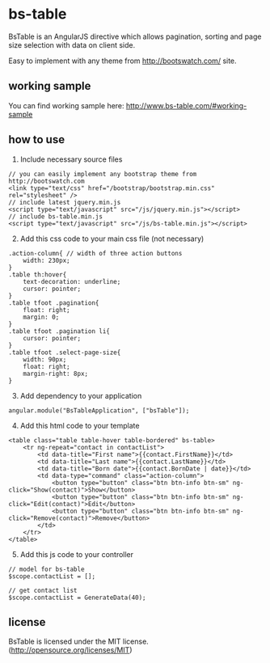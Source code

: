 # bs-table

BsTable is an AngularJS directive which allows pagination, sorting and page size selection with data on client side.

Easy to implement with any theme from http://bootswatch.com/ site.

## working sample

You can find working sample here: http://www.bs-table.com/#working-sample

## how to use

1) Include necessary source files

```
// you can easily implement any bootstrap theme from http://bootswatch.com
<link type="text/css" href="/bootstrap/bootstrap.min.css" rel="stylesheet" />
// include latest jquery.min.js
<script type="text/javascript" src="/js/jquery.min.js"></script>
// include bs-table.min.js
<script type="text/javascript" src="/js/bs-table.min.js"></script>
```

2) Add this css code to your main css file (not necessary)

```
.action-column{ // width of three action buttons
    width: 230px;
}
.table th:hover{
    text-decoration: underline;
    cursor: pointer;
}
.table tfoot .pagination{
    float: right;
    margin: 0;
}
.table tfoot .pagination li{
    cursor: pointer;
}
.table tfoot .select-page-size{
    width: 90px;
    float: right;
    margin-right: 8px;
}
```

3) Add dependency to your application

```
angular.module("BsTableApplication", ["bsTable"]);
```

4) Add this html code to your template

```
<table class="table table-hover table-bordered" bs-table>
    <tr ng-repeat="contact in contactList">
        <td data-title="First name">{{contact.FirstName}}</td>
        <td data-title="Last name">{{contact.LastName}}</td>
        <td data-title="Born date">{{contact.BornDate | date}}</td>
        <td data-type="command" class="action-column">
            <button type="button" class="btn btn-info btn-sm" ng-click="Show(contact)">Show</button>
            <button type="button" class="btn btn-info btn-sm" ng-click="Edit(contact)">Edit</button>
            <button type="button" class="btn btn-info btn-sm" ng-click="Remove(contact)">Remove</button>
        </td>
    </tr>
</table>
```

5) Add this js code to your controller

```
// model for bs-table
$scope.contactList = [];

// get contact list
$scope.contactList = GenerateData(40);
```

## license

BsTable is licensed under the MIT license. (http://opensource.org/licenses/MIT)
